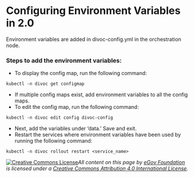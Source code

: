 # Configuring Environment Variables in 2.0

Environment variables are added in divoc-config.yml in the orchestration node.

### Steps to add the environment variables:

* To display the config map, run the following command:

```
kubectl -n divoc get configmap 
```

* If multiple config maps exist, add environment variables to all the config maps.
* To edit the config map, run the following command:&#x20;

```
kubectl -n divoc edit config divoc-config
```

* Next, add the variables under ‘data.’ Save and exit.
* Restart the services where environment variables have been used by running the following command:&#x20;

```
kubectl -n divoc rollout restart <service_name>
```



[![Creative Commons License](https://i.creativecommons.org/l/by/4.0/80x15.png)](http://creativecommons.org/licenses/by/4.0/)_All content on this page by_ [_eGov Foundation_](https://egov.org.in/) _is licensed under a_ [_Creative Commons Attribution 4.0 International License_](http://creativecommons.org/licenses/by/4.0/)_._
